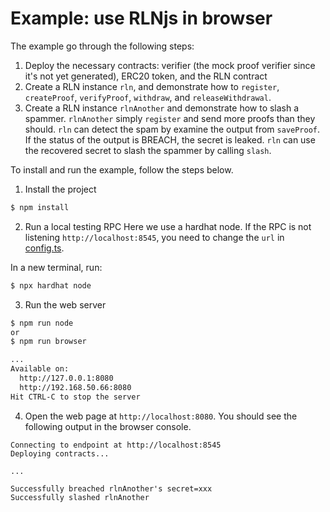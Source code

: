 # Example: use RLNjs in browser

The example go through the following steps:
1. Deploy the necessary contracts: verifier (the mock proof verifier since it's not yet generated), ERC20 token, and the RLN contract
2. Create a RLN instance `rln`, and demonstrate how to `register`, `createProof`, `verifyProof`, `withdraw`, and `releaseWithdrawal`.
3. Create a RLN instance `rlnAnother` and demonstrate how to slash a spammer. `rlnAnother` simply `register` and send more proofs than they should. `rln` can detect the spam by examine the output from `saveProof`. If the status of the output is BREACH, the secret is leaked. `rln` can use the recovered secret to slash the spammer by calling `slash`.

To install and run the example, follow the steps below.

1. Install the project
```bash
$ npm install
```

2. Run a local testing RPC
Here we use a hardhat node. If the RPC is not listening `http://localhost:8545`, you need to change the `url` in [config.ts](./src/configs.ts).

In a new terminal, run:
```bash
$ npx hardhat node
```

3. Run the web server
```bash
$ npm run node
or
$ npm run browser

...
Available on:
  http://127.0.0.1:8080
  http://192.168.50.66:8080
Hit CTRL-C to stop the server
```

4. Open the web page at `http://localhost:8080`. You should see the following output in the browser console.
```
Connecting to endpoint at http://localhost:8545
Deploying contracts...

...

Successfully breached rlnAnother's secret=xxx
Successfully slashed rlnAnother
```


